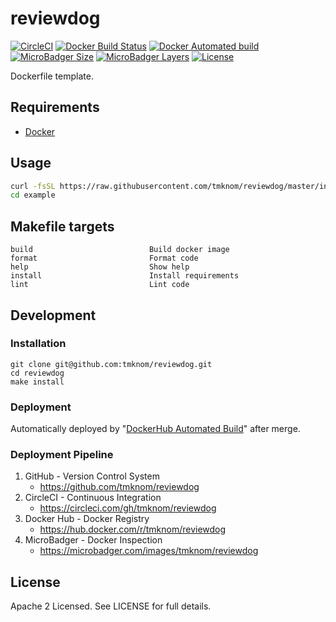 # reviewdog

[![CircleCI](https://circleci.com/gh/tmknom/reviewdog.svg?style=svg)](https://circleci.com/gh/tmknom/reviewdog)
[![Docker Build Status](https://img.shields.io/docker/cloud/build/tmknom/reviewdog.svg)](https://hub.docker.com/r/tmknom/reviewdog/builds/)
[![Docker Automated build](https://img.shields.io/docker/cloud/automated/tmknom/reviewdog.svg)](https://hub.docker.com/r/tmknom/reviewdog/)
[![MicroBadger Size](https://img.shields.io/microbadger/image-size/tmknom/reviewdog.svg)](https://microbadger.com/images/tmknom/reviewdog)
[![MicroBadger Layers](https://img.shields.io/microbadger/layers/tmknom/reviewdog.svg)](https://microbadger.com/images/tmknom/reviewdog)
[![License](https://img.shields.io/github/license/tmknom/reviewdog.svg)](https://opensource.org/licenses/Apache-2.0)

Dockerfile template.

## Requirements

- [Docker](https://www.docker.com/)

## Usage

```sh
curl -fsSL https://raw.githubusercontent.com/tmknom/reviewdog/master/install | sh -s example
cd example
```

## Makefile targets

```text
build                          Build docker image
format                         Format code
help                           Show help
install                        Install requirements
lint                           Lint code
```

## Development

### Installation

```shell
git clone git@github.com:tmknom/reviewdog.git
cd reviewdog
make install
```

### Deployment

Automatically deployed by "[DockerHub Automated Build](https://docs.docker.com/docker-hub/builds/)" after merge.

### Deployment Pipeline

1. GitHub - Version Control System
   - <https://github.com/tmknom/reviewdog>
2. CircleCI - Continuous Integration
   - <https://circleci.com/gh/tmknom/reviewdog>
3. Docker Hub - Docker Registry
   - <https://hub.docker.com/r/tmknom/reviewdog>
4. MicroBadger - Docker Inspection
   - <https://microbadger.com/images/tmknom/reviewdog>

## License

Apache 2 Licensed. See LICENSE for full details.

